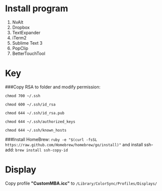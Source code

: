 Install program
===============

1. NvAlt
2. Dropbox
3. TextExpander
4. iTerm2
5. Sublime Text 3
6. PopClip
7. BetterTouchTool

Key
===============

###Copy RSA to folder and modify permission:

```
chmod 700 ~/.ssh

chmod 600 ~/.ssh/id_rsa

chmod 644 ~/.ssh/id_rsa.pub

chmod 644 ~/.ssh/authorized_keys

chmod 644 ~/.ssh/known_hosts
```

###Install HomeBrew:
`ruby -e "$(curl -fsSL https://raw.github.com/Homebrew/homebrew/go/install)"`
and install ssh-add: `brew install ssh-copy-id`

Display
===============
Copy profile **"CustomMBA.icc"** to `/Library/ColorSync/Profiles/Displays/`
